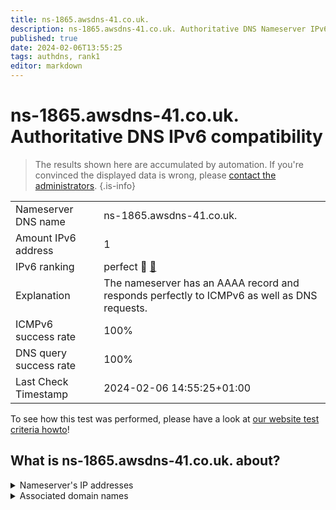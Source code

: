 ```yaml
---
title: ns-1865.awsdns-41.co.uk.
description: ns-1865.awsdns-41.co.uk. Authoritative DNS Nameserver IPv6 compatibility
published: true
date: 2024-02-06T13:55:25
tags: authdns, rank1
editor: markdown
---
```


# ns-1865.awsdns-41.co.uk. Authoritative DNS IPv6 compatibility

> The results shown here are accumulated by automation. If you're convinced the displayed data is wrong, please [contact the administrators](/howto/chat). 
{.is-info}




|   |   |
| - | - |
| Nameserver DNS name | ns-1865.awsdns-41.co.uk.
| Amount IPv6 address | 1
| IPv6 ranking | perfect :1st_place_medal: [🔗](/howto/ranking) |
| Explanation | The nameserver has an AAAA record and responds perfectly to ICMPv6 as well as DNS requests. |
| ICMPv6 success rate | 100%|
| DNS query success rate | 100% |
| Last Check Timestamp | 2024-02-06 14:55:25+01:00 |

To see how this test was performed, please have a look at [our website test criteria howto](/howto/testcriteria/authdns)!


## What is ns-1865.awsdns-41.co.uk. about?




<details>
<summary>Nameserver's IP addresses</summary>

2600:9000:5307:4900::1

</details>



<details>
<summary>Associated domain names</summary>

tidal.com

</details>
